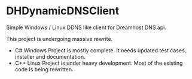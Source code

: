 # DHDynamicDNSClient

Simple Windows / Linux DDNS like client for Dreamhost DNS api.

This project is undergoing massive rewrite.

- C# Windows Project is mostly complete. It needs updated test cases, installer and documentation.
- C++ Linux Project is under heavy development. Most of the existing code is being rewritten.

